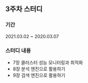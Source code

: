 ## 3주차 스터디

### 기간
2021.03.02 ~ 2020.03.07

### 스터디 내용
- 7장 클러스터 성능 모니터링과 최적화
- 8장 분석 엔진으로 활용하기
- 9장 검색 엔진으로 활용하기
